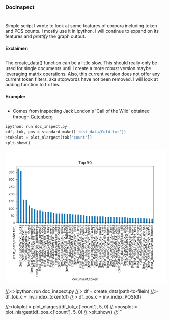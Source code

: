 ### DocInspect<h1>
Simple script I wrote to look at some features of corpora including token and POS counts. I mostly use it in ipython. I will continue to expand on its features and _prettify_ the graph output.
#### Exclaimer:<h2>
The create_data() function can be a little slow. This should really only be used for single documents until I create a more robust version maybe leveraging matrix operations. Also, this current version does not offer any current token filters, aka stopwords have not been removed. I will look at adding function to fix this.

#### Example:<h2>
- Comes from inspecting Jack London's 'Call of the Wild' obtained through [Gutenberg](https://www.gutenberg.org/ebooks/215)

```python
ipython: run doc_inspect.py
>df, tok, pos = standard_make(['test_data/CofW.txt'])
>tokplot = plot_nlargest(tok['count'])
>plt.show()
```

![Top 50 Tokens in Call of the Wild](Top50CofW.png)


[//]:```python
[//]:<>ipython: run doc_inspect.py
[//]:> df = create_data(path-to-filein) 
[//]:> df_tok_c = inv_index_token(df)
[//]:> df_pos_c = inv_index_POS(df)

[//]:>tokplot = plot_nlargest(df_tok_c['count'], 5, 0)
[//]:>posplot = plot_nlargest(df_pos_c['count'], 5, 0)
[//]:>plt.show()
[//]:```
